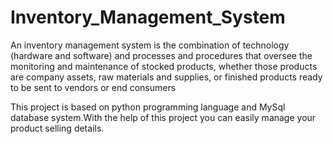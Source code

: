 # Inventory_Management_System

An inventory management system is the combination of technology (hardware and software) and processes and procedures that oversee the monitoring and maintenance of stocked products, whether those products are company assets, raw materials and supplies, or finished products ready to be sent to vendors or end consumers

This project is based on python programming language and MySql database system.With the help of this project you can easily manage your product selling details.
